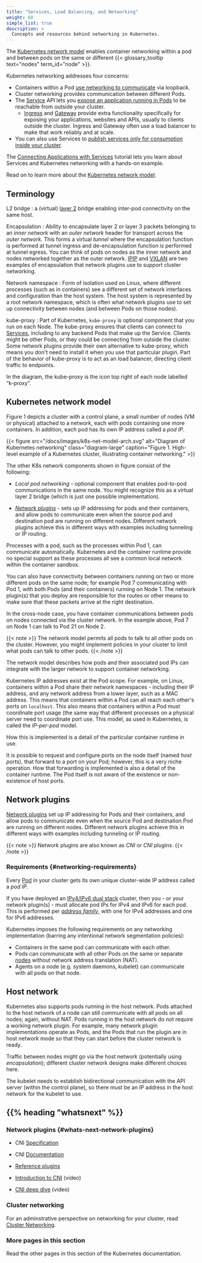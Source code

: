 ```yaml
---
title: "Services, Load Balancing, and Networking"
weight: 60
simple_list: true
description: >
  Concepts and resources behind networking in Kubernetes.
---
```


The [Kubernetes network model](#kubernetes-network-model) enables container networking within a pod and between pods
on the same or different {{< glossary_tooltip text="nodes" term_id="node" >}}.

Kubernetes networking addresses four concerns:
- Containers within a Pod [use networking to communicate](/docs/concepts/services-networking/dns-pod-service/) via loopback.
- Cluster networking provides communication between different Pods.
- The [Service](/docs/concepts/services-networking/service/) API lets you
  [expose an application running in Pods](/docs/tutorials/services/connect-applications-service/)
  to be reachable from outside your cluster.
  - [Ingress](/docs/concepts/services-networking/ingress/) and [Gateway](https://gateway-api.sigs.k8s.io/) provide
    extra functionality specifically for exposing your applications, websites and APIs, usually to clients outside
    the cluster. Ingress and Gateway often use a load balancer to make that work reliably and at scale.
- You can also use Services to
  [publish services only for consumption inside your cluster](/docs/concepts/services-networking/service-traffic-policy/).

The [Connecting Applications with Services](/docs/tutorials/services/connect-applications-service/) tutorial lets you learn
about Services and Kubernetes networking with a hands-on example.

Read on to learn more about the [Kubernetes network model](#kubernetes-network-model).

## Terminology

L2 bridge
: a (virtual) [layer 2](https://en.wikipedia.org/wiki/Data_link_layer) bridge enabling inter-pod connectivity on the same host.

Encapsulation
: Ability to encapsulate layer 2 or layer 3 packets belonging to an _inner network_ with an _outer network_ header for
  transport across the _outer network_.
  This forms a virtual _tunnel_ where the encapsulation function is performed at tunnel ingress and de-encapsulation
  function is performed at tunnel egress. You can think of pods on nodes as the inner network and nodes networked
  together as the outer network. [IPIP](https://www.rfc-editor.org/rfc/rfc2003) and
  [VXLAN](https://www.rfc-editor.org/rfc/rfc7348) are two examples of encapsulation that network plugins use to support
  cluster networking.

Network namespace
: Form of isolation used on Linux, where different processes (such as in containers) see a different set of network
  interfaces and configuration than the host system. The host system is represented by a root network namespace,
  which is often what network plugins use to set up connectivity between nodes (and between Pods on those nodes).

kube-proxy
: Part of Kubernetes, `kube-proxy` is optional component that you run on each Node.
  The kube-proxy ensures that clients can connect to [Services](/docs/concepts/services-networking/service/),
  including to any backend Pods that make up the Service. Clients might be other  Pods, or they could be connecting from outside the cluster.
  Some network plugins provide their own alternative to kube-proxy, which means   you don't need to install it when you use that particular plugin.
  Part of the behavior of kube-proxy is to act as an load balancer, directing client traffic to endpoints.

  In the diagram, the kube-proxy is the icon top right of each node labelled “k-proxy”.

## Kubernetes network model

Figure 1 depicts a cluster with a control plane, a small number of nodes (VM or physical) attached to a network, each
with pods containing one more containers. In addition, each pod has its own IP address called a _pod IP_.

{{< figure src="/docs/images/k8s-net-model-arch.svg" alt="Diagram of Kubernetes networking" class="diagram-large" caption="Figure 1. High-level example of a Kubernetes cluster, illustrating container networking." >}}

The other K8s network components shown in figure consist of the following:

* _Local pod networking_ - optional component that enables pod-to-pod communications in the same node. You might recognize
this as a virtual layer 2 bridge (which is just one possible implementation).

* [_Network plugins_](#network-plugins) - sets up IP addressing for pods and their containers, and allow pods to communicate
even when the source pod and destination pod are running on different nodes. Different network plugins achieve this in
different ways with examples including tunneling or IP routing.

Processes with a pod, such as the processes within Pod 1, can communicate automatically. Kubernetes
and the container runtime provide no special support as these processes all see a common local
network within the container sandbox.

You can also have connectivity between containers running on two or more different pods on the same node; for example
Pod 7 communicating with Pod 1, with both Pods (and their containers) running on Node 1. The network plugin(s)
that you deploy are responsible for the routes or other means to make sure that
these packets arrive at the right destination.

In the cross-node case, you have container communications between pods on nodes connected
via the cluster network. In the example above, Pod 7 on Node 1 can talk to Pod 21 on Node 2.

{{< note >}}
The network model permits all pods to talk to all other pods on the cluster. However, you might implement policies in your cluster to limit what pods can talk to other pods.
{{< /note >}}

The network model describes how pods and their associated pod IPs can integrate with the larger network to support
container networking.

[comment]: <> (All diagrams.net figures are available at: https://drive.google.com/drive/folders/1MPOeuJ3wTzptutZX_6GKpLK8ljnojKE8?usp=sharing)

[comment]: <> (good talk on K8 network models at https://www.cncf.io/wp-content/uploads/2020/08/CNCF_Webinar_-Kubernetes_network_models.pdf)

Kubernetes IP addresses exist at the Pod scope. For example, on Linux, containers
within a Pod share their network namespaces - including their IP address, and any
network address from a lower layer, such as a MAC address.
This means that containers within a Pod can all reach each other's ports on
`localhost`. This also means that containers within a Pod must coordinate port
usage (the same way that different processes on a physical server need to coordinate
port use. This model, as used in Kubernetes, is called the _IP-per-pod_ model.

How this is implemented is a detail of the particular container runtime in use.

It is possible to request and configure ports on the node itself (named _host ports_),
that forward to a port on your Pod; however, this is a very niche operation.
How that forwarding is implemented is also a detail of the container runtime.
The Pod itself is not aware of the existence or non-existence of host ports.

## Network plugins

[Network plugins](/docs/concepts/extend-kubernetes/compute-storage-net/network-plugins/) set up IP
addressing for Pods and their containers, and allow pods to communicate even when the source Pod and
destination Pod are running on different nodes. Different network plugins achieve this in different ways
with examples including tunneling or IP routing.

{{< note >}}
Network plugins are also known as _CNI_ or _CNI plugins_.
{{< /note >}}

### Requirements {#networking-requirements}

Every [Pod](/docs/concepts/workloads/pods/) in your cluster gets its own unique cluster-wide IP address called a _pod IP_.

If you have deployed an [IPv4/IPv6 dual stack](/docs/concepts/services-networking/dual-stack/) cluster,
then you - or your network plugin(s) - must allocate pod IPs for IPv4 and IPv6 for each pod. This is
performed per [_address family_](https://www.iana.org/assignments/address-family-numbers/address-family-numbers.xhtml),
with one for IPv4 addresses and one for IPv6 addresses.

Kubernetes imposes the following requirements on any networking implementation (barring any intentional network
segmentation policies):

* Containers in the same pod can communicate with each other.
* Pods can communicate with all other Pods on the same or separate [nodes](/docs/concepts/architecture/nodes/)
  without network address translation (NAT).
* Agents on a node (e.g. system daemons, kubelet) can communicate with all pods on that node.

## Host network

Kubernetes also supports pods running in the host network. Pods attached to the host network of a node can still
communicate with all pods on all nodes; again, without NAT.
Pods running in the host network do not require a working network plugin. For example, many network plugin
implementations operate as Pods, and the Pods that run the plugin are in host network mode so that they can start
before the cluster network is ready.

Traffic between nodes might go via the host network (potentially using _encapsulation_); different cluster network
designs make different choices here.

The kubelet needs to establish bidirectional communication with the API server (within the control plane),
so there must be an IP address in the host network for the kubelet to use.

## {{% heading "whatsnext" %}}

### Network plugins {#whats-next-network-plugins}


* CNI [Specification](https://www.cni.dev/docs/spec/)

* CNI [Documentation](https://www.cni.dev/docs/)

* [Reference plugins](https://www.cni.dev/plugins/current/#reference-plugins)

* [Introduction to CNI](https://youtu.be/YjjrQiJOyME) (video)

* [CNI deep dive](https://youtu.be/zChkx-AB5Xc) (video)

### Cluster networking

For an adminstrative perspective on networking for your cluster, read
[Cluster Networking](/docs/concepts/cluster-administration/networking/).

### More pages in this section

Read the other pages in this section of the Kubernetes documentation.
